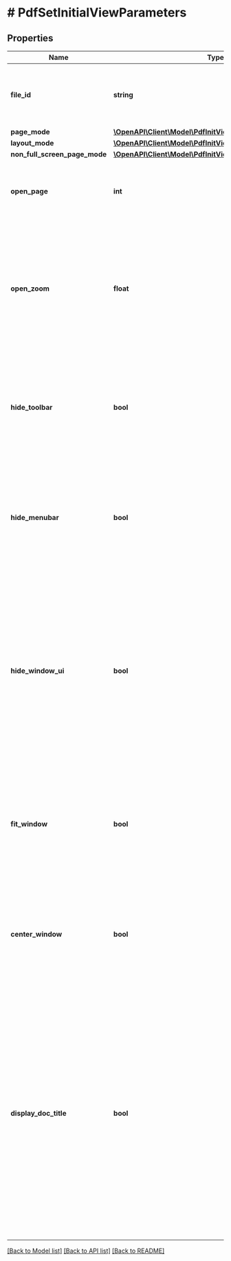 # # PdfSetInitialViewParameters

## Properties

Name | Type | Description | Notes
------------ | ------------- | ------------- | -------------
**file_id** | **string** | The identifier of the previously uploaded file to be processed. | 
**page_mode** | [**\OpenAPI\Client\Model\PdfInitViewPageMode**](PdfInitViewPageMode.md) |  | [optional] 
**layout_mode** | [**\OpenAPI\Client\Model\PdfInitViewLayoutMode**](PdfInitViewLayoutMode.md) |  | [optional] 
**non_full_screen_page_mode** | [**\OpenAPI\Client\Model\PdfInitViewNonFullScreenPageMode**](PdfInitViewNonFullScreenPageMode.md) |  | [optional] 
**open_page** | **int** | Specifies which page should be displayed when the document is opened. | [optional] [default to 1]
**open_zoom** | **float** | Specifies the default zoom factor to be used when the document is opened. Value of 1 to represent the 100% zoom, 2 means 200%, 0,5 means 50%, etc. | [optional] [default to 1]
**hide_toolbar** | **bool** | A flag specifying whether to hide the viewer application’s tool bars when the document is active. Default value: false. | [optional] [default to false]
**hide_menubar** | **bool** | (Optional) A flag specifying whether to hide the viewer application’s menu bar when the document is active. Default value: false. | [optional] [default to false]
**hide_window_ui** | **bool** | (Optional) A flag specifying whether to hide user interface elements in the document’s window (such as scroll bars and navigation controls),  leaving only the document’s contents displayed. Default value: false. | [optional] [default to false]
**fit_window** | **bool** | (Optional) A flag specifying whether to resize the document’s window to fit the size of the first displayed page. Default value: false. | [optional] [default to false]
**center_window** | **bool** | (Optional) A flag specifying whether to position the document’s window in the center of the screen. Default value: false. | [optional] [default to false]
**display_doc_title** | **bool** | (Optional; PDF 1.4) A flag specifying whether the window’s title bar should display the document title taken from the Title entry of the document information dictionary.  If false, the title bar should instead display the name of the PDF file containing the document. Default value: false. | [optional] [default to false]

[[Back to Model list]](../../README.md#documentation-for-models) [[Back to API list]](../../README.md#documentation-for-api-endpoints) [[Back to README]](../../README.md)


